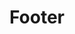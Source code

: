 ---
layout: page
title: Footer
status: prototype done
phase: 1
time-required: 0
notes:
- Content: verify contact information, add licensing info
- Style:
- NB:
---